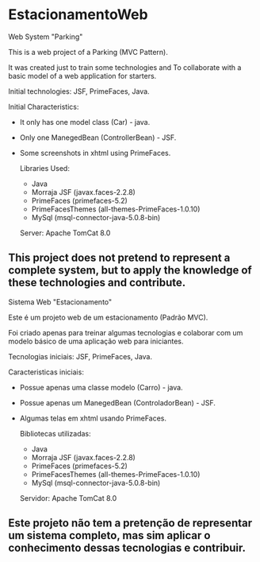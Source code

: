 # EstacionamentoWeb

Web System "Parking"

This is a web project of a Parking (MVC Pattern).

It was created just to train some technologies and
To collaborate with a basic model of a web application
for starters.

Initial technologies:
JSF, PrimeFaces, Java.

Initial Characteristics:
- It only has one model class (Car) - java.
- Only one ManegedBean (ControllerBean) - JSF.
- Some screenshots in xhtml using PrimeFaces.

  Libraries Used:
  - Java    
  - Morraja JSF      (javax.faces-2.2.8) 
  - PrimeFaces       (primefaces-5.2)
  - PrimeFacesThemes (all-themes-PrimeFaces-1.0.10)
  - MySql            (msql-connector-java-5.0.8-bin)

  Server: Apache TomCat 8.0
 
This project does not pretend to represent a complete system, 
but to apply the knowledge of these technologies and contribute.
------------------------------------------------------------------
Sistema Web "Estacionamento" 

Este é um projeto web de um estacionamento (Padrão MVC).

Foi criado apenas para treinar algumas tecnologias e 
colaborar com um modelo básico de uma aplicação web 
para iniciantes.

Tecnologias iniciais:
JSF, PrimeFaces, Java.

Caracteristicas iniciais:
- Possue apenas uma classe modelo (Carro) - java.
- Possue apenas um ManegedBean (ControladorBean) - JSF.
- Algumas telas em xhtml usando PrimeFaces.

  Bibliotecas utilizadas:
  - Java
  - Morraja JSF      (javax.faces-2.2.8) 
  - PrimeFaces       (primefaces-5.2)
  - PrimeFacesThemes (all-themes-PrimeFaces-1.0.10)
  - MySql            (msql-connector-java-5.0.8-bin)

  Servidor: Apache TomCat 8.0
  
Este projeto não tem a pretenção de representar um sistema completo,
mas sim aplicar o conhecimento dessas tecnologias e contribuir.
--------------------------------------------------------------------
